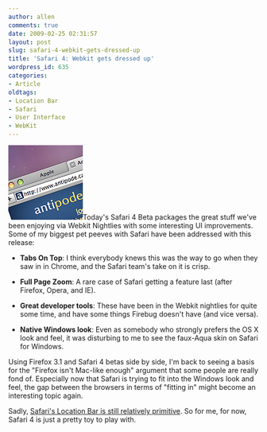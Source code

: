 ```yaml
---
author: allen
comments: true
date: 2009-02-25 02:31:57
layout: post
slug: safari-4-webkit-gets-dressed-up
title: 'Safari 4: Webkit gets dressed up'
wordpress_id: 635
categories:
- Article
oldtags:
- Location Bar
- Safari
- User Interface
- WebKit
---
```


![Safari 4's tabs in action.](/images/wp-uploads/2009/02/safari41.png)Today's Safari 4 Beta packages the great stuff we've been enjoying via Webkit Nightlies with some interesting UI improvements. Some of my biggest pet peeves with Safari have been addressed with this release:



* **Tabs On Top**: I think everybody knews this was the way to go when they saw in in Chrome, and the Safari team's take on it is crisp.

* **Full Page Zoom**: A rare case of Safari getting a feature last (after Firefox, Opera, and IE).

* **Great developer tools**: These have been in the Webkit nightlies for quite some time, and have some things Firebug doesn't have (and vice versa).

* **Native Windows look**: Even as somebody who strongly prefers the OS X look and feel, it was disturbing to me to see the faux-Aqua skin on Safari for Windows.


Using Firefox 3.1 and Safari 4 betas side by side, I'm back to seeing a basis for the "Firefox isn't Mac-like enough" argument that some people are really fond of. Especially now that Safari is trying to fit into the Windows look and feel, the gap between the browsers in terms of "fitting in" might become an interesting topic again.

Sadly, [Safari's Location Bar is still relatively primitive](http://www.antipode.ca/2008/your-browsers-command-line/). So for me, for now, Safari 4 is just a pretty toy to play with.
